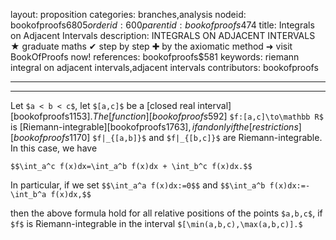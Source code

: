 layout: proposition
categories: branches,analysis
nodeid: bookofproofs$6805
orderid: 600
parentid: bookofproofs$474
title: Integrals on Adjacent Intervals
description: INTEGRALS ON ADJACENT INTERVALS ★ graduate maths ✔ step by step ✚ by the axiomatic method ➜ visit BookOfProofs now!
references: bookofproofs$581
keywords: riemann integral on adjacent intervals,adjacent intervals
contributors: bookofproofs

---


---

Let `$a < b < c$`, let `$[a,c]$` be a [closed real interval][bookofproofs$1153]. The [function][bookofproofs$592] `$f:[a,c]\to\mathbb R$` is [Riemann-integrable][bookofproofs$1763], if and only if the [restrictions][bookofproofs$1170] `$f|_{[a,b]}$` and `$f|_{[b,c]}$` are Riemann-integrable. In this case, we have 

`$$\int_a^c f(x)dx=\int_a^b f(x)dx + \int_b^c f(x)dx.$$`

In particular, if we set `$$\int_a^a f(x)dx:=0$$` and `$$\int_a^b f(x)dx:=-\int_b^a f(x)dx,$$`

then the above formula hold for all relative positions of the points `$a,b,c$`, if `$f$` is Riemann-integrable in the interval `$[\min(a,b,c),\max(a,b,c)].$`
